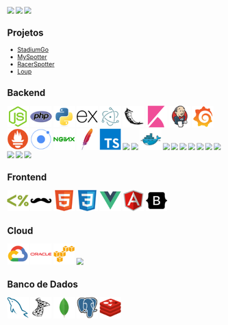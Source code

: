 
<div> 

  <a href="https://instagram.com/amdcampo" target="_blank"><img src="https://img.shields.io/badge/-Instagram-%23E4405F?style=for-the-badge&logo=instagram&logoColor=white" target="_blank"></a>
  <a href = "mailto:alex.mdcampo@gmail.com"><img src="https://img.shields.io/badge/-Gmail-%23333?style=for-the-badge&logo=gmail&logoColor=white" target="_blank"></a>
  <a href="https://www.linkedin.com/in/alexdelcampo/" target="_blank"><img src="https://img.shields.io/badge/-LinkedIn-%230077B5?style=for-the-badge&logo=linkedin&logoColor=white" target="_blank"></a> 


## Projetos
- [StadiumGo](https://stadiumgo.io/)
- [MySpotter](https://myspotter.app/)
- [RacerSpotter](https://racerspotter.app/)
- [Loup](https://louphub.com.br/)

## Backend
<img src="https://raw.githubusercontent.com/devicons/devicon/master/icons/nodejs/nodejs-original.svg" height="50">
<img src="https://raw.githubusercontent.com/devicons/devicon/master/icons/php/php-original.svg" height="50">
<img src="https://raw.githubusercontent.com/devicons/devicon/master/icons/python/python-original.svg" height="50">
<img src="https://raw.githubusercontent.com/devicons/devicon/master/icons/express/express-original.svg" height="50">
<img src="https://raw.githubusercontent.com/devicons/devicon/master/icons/electron/electron-original.svg" height="50">
<img src="https://raw.githubusercontent.com/devicons/devicon/master/icons/flask/flask-original.svg" height="50">
<img src="https://raw.githubusercontent.com/devicons/devicon/master/icons/kibana/kibana-plain.svg" height="50">
<img src="https://raw.githubusercontent.com/devicons/devicon/master/icons/jenkins/jenkins-original.svg" height="50">
<img src="https://raw.githubusercontent.com/devicons/devicon/master/icons/grafana/grafana-original.svg" height="50">
<img src="https://raw.githubusercontent.com/devicons/devicon/master/icons/prometheus/prometheus-original.svg" height="50">
<img src="https://raw.githubusercontent.com/devicons/devicon/master/icons/ionic/ionic-original.svg" height="50">
<img src="https://raw.githubusercontent.com/devicons/devicon/master/icons/nginx/nginx-original.svg" height="50">
<img src="https://raw.githubusercontent.com/devicons/devicon/master/icons/apache/apache-original.svg" height="50">
<img src="https://raw.githubusercontent.com/devicons/devicon/master/icons/typescript/typescript-original.svg" height="50">
<img src="https://user-images.githubusercontent.com/15719479/137977379-9d96a6e0-4fa9-4a9d-8d9e-47d9fa9ac5e3.png" height="50">
<img src="https://user-images.githubusercontent.com/15719479/137977382-0b0e3e3f-f5fb-4e0d-b94f-e23c0b69d1e7.png" height="50">
<img src="https://raw.githubusercontent.com/devicons/devicon/master/icons/docker/docker-original.svg" height="50">
<img src="https://www.soapui.org/images/SOAPUI-Try-banner.png" height="50">
<img src="https://www.zaproxy.org/img/logo.png" height="50">
<img src="https://www.ibm.com/cloud-computing/bluemix/sites/default/files/images/ibm_datastage.png" height="50">
<img src="https://pbs.twimg.com/profile_images/920687796038959106/0VYX8AYr.jpg" height="50">
<img src="https://www.sensedia.com/wp-content/themes/sensedia/assets/img/logo-sensedia.svg" height="50">
<img src="https://avatars.githubusercontent.com/u/17337011" height="50">
<img src="https://owasp.org/www-policy/assets/logo.png" height="50">
<img src="https://newrelic.com/assets/newrelic/source/NewRelic-logo-bug.svg" height="50">
<img src="https://user-images.githubusercontent.com/15719479/137978007-7f3e67d8-d5c5-44df-9a5f-0b53d241a6f8.png" height="50">
<img src="https://cordova.apache.org/static/img/cordova_bot.png" height="50">

## Frontend
<img src="https://raw.githubusercontent.com/devicons/devicon/master/icons/ejs/ejs-original.svg" height="50">
<img src="https://raw.githubusercontent.com/devicons/devicon/master/icons/handlebars/handlebars-original.svg" height="50">
<img src="https://raw.githubusercontent.com/devicons/devicon/master/icons/html5/html5-original.svg" height="50">
<img src="https://raw.githubusercontent.com/devicons/devicon/master/icons/css3/css3-original.svg" height="50">
<img src="https://raw.githubusercontent.com/devicons/devicon/master/icons/vuejs/vuejs-original.svg" height="50">
<img src="https://raw.githubusercontent.com/devicons/devicon/master/icons/angularjs/angularjs-original.svg" height="50">
<img src="https://raw.githubusercontent.com/devicons/devicon/master/icons/bootstrap/bootstrap-plain.svg" height="50">

## Cloud
<img src="https://raw.githubusercontent.com/devicons/devicon/master/icons/googlecloud/googlecloud-original.svg" height="50">
<img src="https://raw.githubusercontent.com/devicons/devicon/master/icons/oracle/oracle-original.svg" height="50">
<img src="https://raw.githubusercontent.com/devicons/devicon/master/icons/amazonwebservices/amazonwebservices-original.svg" height="50">
<img src="https://user-images.githubusercontent.com/15719479/138665981-792b074a-4a0b-4028-9c63-1f7919135547.png" height="50">

## Banco de Dados
<img src="https://raw.githubusercontent.com/devicons/devicon/master/icons/mysql/mysql-original.svg" height="50">
<img src="https://raw.githubusercontent.com/devicons/devicon/master/icons/microsoftsqlserver/microsoftsqlserver-plain.svg" height="50">
<img src="https://raw.githubusercontent.com/devicons/devicon/master/icons/mongodb/mongodb-original.svg" height="50">
<img src="https://raw.githubusercontent.com/devicons/devicon/master/icons/postgresql/postgresql-original.svg" height="50">
<img src="https://raw.githubusercontent.com/devicons/devicon/master/icons/redis/redis-original.svg" height="50">



</div>
